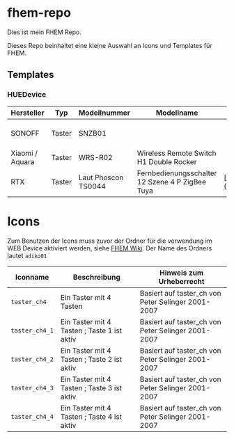 # fhem-repo
Dies ist mein FHEM Repo.

Dieses Repo beinhaltet eine kleine Auswahl an Icons und Templates für FHEM.

## Templates
### HUEDevice

| Hersteller      | Typ    | Modellnummer        | Modellname                                      | Link                                                   | Bemerkung                         |
|-----------------|--------|---------------------|-------------------------------------------------|--------------------------------------------------------|-----------------------------------|
| SONOFF          | Taster | SNZB01              |                                                 |                                                        | Leider vom Hersteller abgekündigt |
| Xiaomi / Aquara | Taster | WRS-R02             | Wireless Remote Switch H1 Double Rocker         |                                                        |                                   |
| RTX             | Taster | Laut Phoscon TS0044 | Fernbedienungsschalter 12 Szene 4 P ZigBee Tuya | [https://amzn.eu/d/dKzDQDf](https://amzn.eu/d/dKzDQDf) |                                   | 

# Icons

Zum Benutzen der Icons muss zuvor der Ordner für die verwendung im WEB Device aktiviert werden, siehe [FHEM Wiki](https://wiki.fhem.de/wiki/Icons#Mehr_Icons_zur_Auswahl).
Der Name des Ordners lautet `adiko01`

| Iconname       | Beschreibung                                | Hinweis zum Urheberrecht                           |
|----------------|---------------------------------------------|----------------------------------------------------|
| `taster_ch4`   | Ein Taster mit 4 Tasten                     | Basiert auf taster_ch von Peter Selinger 2001-2007 |
| `taster_ch4_1` | Ein Taster mit 4 Tasten ; Taste 1 ist aktiv | Basiert auf taster_ch von Peter Selinger 2001-2007 |
| `taster_ch4_2` | Ein Taster mit 4 Tasten ; Taste 2 ist aktiv | Basiert auf taster_ch von Peter Selinger 2001-2007 |
| `taster_ch4_3` | Ein Taster mit 4 Tasten ; Taste 3 ist aktiv | Basiert auf taster_ch von Peter Selinger 2001-2007 |
| `taster_ch4_4` | Ein Taster mit 4 Tasten ; Taste 4 ist aktiv | Basiert auf taster_ch von Peter Selinger 2001-2007 |
